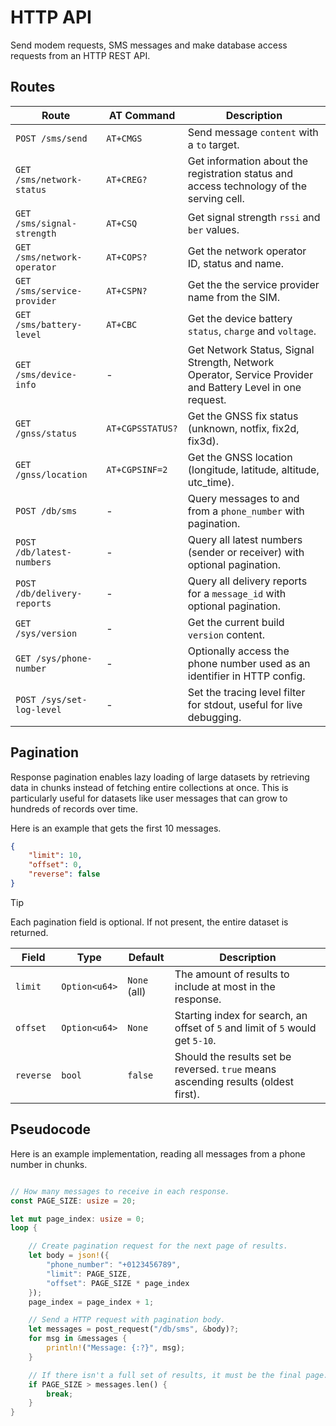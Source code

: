 # HTTP API

Send modem requests, SMS messages and make database access requests from an HTTP REST API.

## Routes

| Route                       | AT Command       | Description                                                                                               |
|-----------------------------|------------------|-----------------------------------------------------------------------------------------------------------|
| `POST /sms/send`            | `AT+CMGS`        | Send message `content` with a `to` target.                                                                |
| `GET /sms/network-status`   | `AT+CREG?`       | Get information about the registration status and access technology of the serving cell.                  |
| `GET /sms/signal-strength`  | `AT+CSQ`         | Get signal strength `rssi` and `ber` values.                                                              |
| `GET /sms/network-operator` | `AT+COPS?`       | Get the network operator ID, status and name.                                                             |
| `GET /sms/service-provider` | `AT+CSPN?`       | Get the the service provider name from the SIM.                                                           |
| `GET /sms/battery-level`    | `AT+CBC`         | Get the device battery `status`, `charge` and `voltage`.                                                  |
| `GET /sms/device-info`      | -                | Get Network Status, Signal Strength, Network Operator, Service Provider and Battery Level in one request. |
| `GET /gnss/status`          | `AT+CGPSSTATUS?` | Get the GNSS fix status (unknown, notfix, fix2d, fix3d).                                                  |
| `GET /gnss/location`        | `AT+CGPSINF=2`   | Get the GNSS location (longitude, latitude, altitude, utc_time).                                          |
| `POST /db/sms`              | -                | Query messages to and from a `phone_number` with pagination.                                              |
| `POST /db/latest-numbers`   | -                | Query all latest numbers (sender or receiver) with optional pagination.                                   |
| `POST /db/delivery-reports` | -                | Query all delivery reports for a `message_id` with optional pagination.                                   |
| `GET /sys/version`          | -                | Get the current build `version` content.                                                                  |
| `GET /sys/phone-number`     | -                | Optionally access the phone number used as an identifier in HTTP config.                                  |
| `POST /sys/set-log-level`   | -                | Set the tracing level filter for stdout, useful for live debugging.                                       |

## Pagination

Response pagination enables lazy loading of large datasets by retrieving data in chunks instead of fetching entire collections at once.
This is particularly useful for datasets like user messages that can grow to hundreds of records over time.

Here is an example that gets the first 10 messages.
```json
{
    "limit": 10,
    "offset": 0,
    "reverse": false
}
```

> [!TIP]
> Each pagination field is optional. If not present, the entire dataset is returned.

| Field     | Type          | Default      | Description                                                                        |
|-----------|---------------|--------------|------------------------------------------------------------------------------------|
| `limit`   | `Option<u64>` | `None` (all) | The amount of results to include at most in the response.                          |
| `offset`  | `Option<u64>` | `None`       | Starting index for search, an offset of `5` and limit of `5` would get `5-10`.     |
| `reverse` | `bool`        | `false`      | Should the results set be reversed. `true` means ascending results (oldest first). |

## Pseudocode

Here is an example implementation, reading all messages from a phone number in chunks.

```rust

// How many messages to receive in each response.
const PAGE_SIZE: usize = 20;

let mut page_index: usize = 0;
loop {

    // Create pagination request for the next page of results.
    let body = json!({
        "phone_number": "+0123456789",
        "limit": PAGE_SIZE,
        "offset": PAGE_SIZE * page_index
    });
    page_index = page_index + 1;

    // Send a HTTP request with pagination body.
    let messages = post_request("/db/sms", &body)?;
    for msg in &messages {
        println!("Message: {:?}", msg);
    }

    // If there isn't a full set of results, it must be the final page.
    if PAGE_SIZE > messages.len() {
        break;
    }
}
```